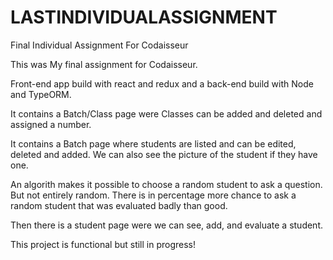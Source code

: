 # LASTINDIVIDUALASSIGNMENT
Final Individual Assignment For Codaisseur

This was My final assignment for Codaisseur. 

Front-end app build with react and redux and a back-end build with Node and TypeORM. 

It contains a Batch/Class page were Classes can be added and deleted and assigned a number.

It contains a Batch page where students are listed and can be edited, deleted and added. We can also see the picture of the student if they have one.


An algorith makes it possible to choose a random student to ask a question. But not entirely random. There is in percentage more chance to ask
a random student that was evaluated badly than good. 

Then there is a student page were we can see, add, and evaluate a student. 

This project is functional but still in progress! 
